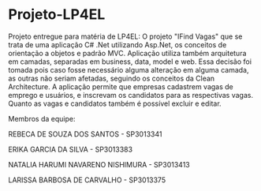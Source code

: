 # Projeto-LP4EL

Projeto entregue para matéria de LP4EL:
O projeto "IFind Vagas" que se trata de uma aplicação C# .Net utilizando Asp.Net, os conceitos de orientação a objetos e padrão MVC.
Aplicação utiliza também arquitetura em camadas, separadas em business, data, model e web. Essa decisão foi tomada pois caso fosse necessário alguma alteração em alguma camada, as outras não seriam afetadas, seguindo os conceitos da Clean Architecture.
A aplicação permite que empresas cadastrem vagas de emprego e usuários, e inscrevam os candidatos para as respectivas vagas. Quanto as vagas e candidatos também é possível excluir e editar.

Membros da equipe:

REBECA DE SOUZA DOS SANTOS - SP3013341

ERIKA GARCIA DA SILVA - SP3013383

NATALIA HARUMI NAVARENO NISHIMURA - SP3013413

LARISSA BARBOSA DE CARVALHO - SP3013375

